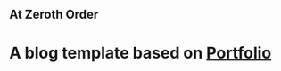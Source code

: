 ## At Zeroth Order
# A blog template based on [Portfolio](https://lenpaul.github.io/portfolio-jekyll-theme/)